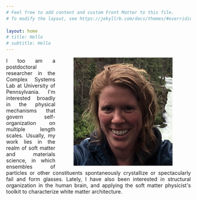 ```yaml
---
# Feel free to add content and custom Front Matter to this file.
# To modify the layout, see https://jekyllrb.com/docs/themes/#overriding-theme-defaults

layout: home
# title: Hello
# subtitle: Hello
---
```

<img style="margin:0px 50px" align="right" src="face.png" width=270 padding-left="50%">
<div style="text-align: justify">
I too am a postdoctoral researcher in the Complex Systems Lab at University of Pennsylvania.
I'm interested broadly in the physical mechanisms that govern self-organization on multiple length scales.
Usually, my work lies in the realm of soft matter and materials science, in which ensembles of particles or other constituents spontaneously crystallize or spectacularly fail and form glasses.
Lately, I have also been interested in structural organization in the human brain, and applying the soft matter physicist's toolkit to characterize white matter architecture.
</div>
